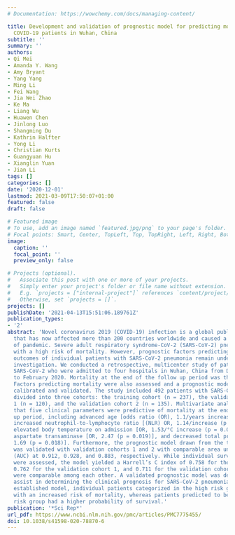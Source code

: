 ```yaml
---
# Documentation: https://wowchemy.com/docs/managing-content/

title: Development and validation of prognostic model for predicting mortality of
  COVID-19 patients in Wuhan, China
subtitle: ''
summary: ''
authors:
- Qi Mei
- Amanda Y. Wang
- Amy Bryant
- Yang Yang
- Ming Li
- Fei Wang
- Jia Wei Zhao
- Ke Ma
- Liang Wu
- Huawen Chen
- Jinlong Luo
- Shangming Du
- Kathrin Halfter
- Yong Li
- Christian Kurts
- Guangyuan Hu
- Xianglin Yuan
- Jian Li
tags: []
categories: []
date: '2020-12-01'
lastmod: 2021-03-09T17:50:07+01:00
featured: false
draft: false

# Featured image
# To use, add an image named `featured.jpg/png` to your page's folder.
# Focal points: Smart, Center, TopLeft, Top, TopRight, Left, Right, BottomLeft, Bottom, BottomRight.
image:
  caption: ''
  focal_point: ''
  preview_only: false

# Projects (optional).
#   Associate this post with one or more of your projects.
#   Simply enter your project's folder or file name without extension.
#   E.g. `projects = ["internal-project"]` references `content/project/deep-learning/index.md`.
#   Otherwise, set `projects = []`.
projects: []
publishDate: '2021-04-13T15:51:06.189761Z'
publication_types:
- '2'
abstract: 'Novel coronavirus 2019 (COVID-19) infection is a global public health issue,
  that has now affected more than 200 countries worldwide and caused a second wave
  of pandemic. Severe adult respiratory syndrome-CoV-2 (SARS-CoV-2) pneumonia is associated
  with a high risk of mortality. However, prognostic factors predicting poor clinical
  outcomes of individual patients with SARS-CoV-2 pneumonia remain under intensive
  investigation. We conducted a retrospective, multicenter study of patients with
  SARS-CoV-2 who were admitted to four hospitals in Wuhan, China from December 2019
  to February 2020. Mortality at the end of the follow up period was the primary outcome.
  Factors predicting mortality were also assessed and a prognostic model was developed,
  calibrated and validated. The study included 492 patients with SARS-CoV-2 who were
  divided into three cohorts: the training cohort (n = 237), the validation cohort
  1 (n = 120), and the validation cohort 2 (n = 135). Multivariate analysis showed
  that five clinical parameters were predictive of mortality at the end of follow
  up period, including advanced age [odds ratio (OR), 1.1/years increase (p textless 0.001)],
  increased neutrophil-to-lymphocyte ratio [(NLR) OR, 1.14/increase (p textless 0.001)],
  elevated body temperature on admission [OR, 1.53/°C increase (p = 0.005)], increased
  aspartate transaminase [OR, 2.47 (p = 0.019)], and decreased total protein [OR,
  1.69 (p = 0.018)]. Furthermore, the prognostic model drawn from the training cohort
  was validated with validation cohorts 1 and 2 with comparable area under curves
  (AUC) at 0.912, 0.928, and 0.883, respectively. While individual survival probabilities
  were assessed, the model yielded a Harrell’s C index of 0.758 for the training cohort,
  0.762 for the validation cohort 1, and 0.711 for the validation cohort 2, which
  were comparable among each other. A validated prognostic model was developed to
  assist in determining the clinical prognosis for SARS-CoV-2 pneumonia. Using this
  established model, individual patients categorized in the high risk group were associated
  with an increased risk of mortality, whereas patients predicted to be in the low
  risk group had a higher probability of survival.'
publication: '*Sci Rep*'
url_pdf: https://www.ncbi.nlm.nih.gov/pmc/articles/PMC7775455/
doi: 10.1038/s41598-020-78870-6
---
```

